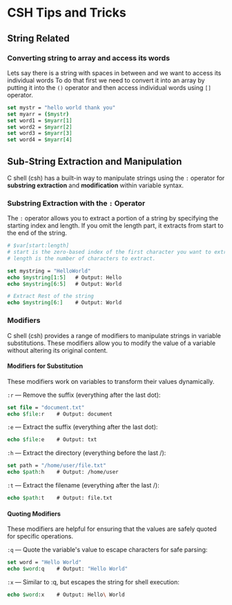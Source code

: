 # CSH Tips and Tricks

## String Related

### Converting string to array and access its words
Lets say there is a string with spaces in between and we want to access its individual words
To do that first we need to convert it into an array by putting it into the `()` operator and then access individual words using `[]` operator.

```csh
set mystr = "hello world thank you"
set myarr = ($mystr)
set word1 = $myarr[1]
set word2 = $myarr[2]
set word3 = $myarr[3]
set word4 = $myarr[4]
```

## Sub-String Extraction and Manipulation

C shell (csh) has a built-in way to manipulate strings using the `:` operator for **substring extraction** and **modification** within variable syntax.

### Substring Extraction with the `:` Operator
The `:` operator allows you to extract a portion of a string by specifying the starting index and length.
If you omit the length part, it extracts from start to the end of the string.

```csh
# $var[start:length]
# start is the zero-based index of the first character you want to extract.
# length is the number of characters to extract.

set mystring = "HelloWorld"
echo $mystring[1:5]   # Output: Hello
echo $mystring[6:5]   # Output: World

# Extract Rest of the string
echo $mystring[6:]    # Output: World
```

### Modifiers
C shell (csh) provides a range of modifiers to manipulate strings in variable substitutions. These modifiers allow you to modify the value of a variable without altering its original content.

#### Modifiers for Substitution
These modifiers work on variables to transform their values dynamically.

`:r` — Remove the suffix (everything after the last dot):
```csh
set file = "document.txt"
echo $file:r    # Output: document
```

`:e` — Extract the suffix (everything after the last dot):
```csh
echo $file:e    # Output: txt
```

`:h` — Extract the directory (everything before the last /):
```csh
set path = "/home/user/file.txt"
echo $path:h    # Output: /home/user
```

`:t` — Extract the filename (everything after the last /):
```csh
echo $path:t    # Output: file.txt
```

#### Quoting Modifiers
These modifiers are helpful for ensuring that the values are safely quoted for specific operations.

`:q` — Quote the variable's value to escape characters for safe parsing:
```csh
set word = "Hello World"
echo $word:q    # Output: "Hello World"
```

`:x` — Similar to :q, but escapes the string for shell execution:
```csh
echo $word:x    # Output: Hello\ World
```
